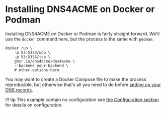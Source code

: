 #  Installing DNS4ACME on Docker or Podman

Installing DNS4ACME on Docker or Podman is fairly straight forward. We'll use the `docker` command here, but the process is the same with `podman`.

```
docker run \
    -p 53:5353/udp \
    -p 53:5353/tcp \
    ghcr.io/dns4acme/dns4acme \
    --backend your-backend \
    # other-options-here
```

You may want to create a Docker Compose file to make the process reproducible, but otherwise that's all you need to do before [setting up your DNS records](dns-records.md).

!!! tip
    This example contain no configuration see [the Configuration section](../configuration/index.md) for details on configuration.
